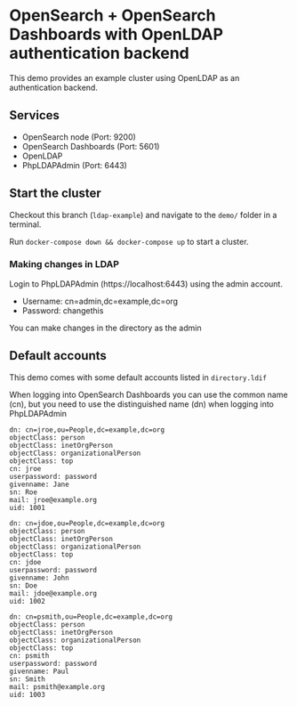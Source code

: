 # OpenSearch + OpenSearch Dashboards with OpenLDAP authentication backend

This demo provides an example cluster using OpenLDAP as an authentication backend.

## Services

- OpenSearch node (Port: 9200)
- OpenSearch Dashboards (Port: 5601)
- OpenLDAP
- PhpLDAPAdmin (Port: 6443)

## Start the cluster

Checkout this branch (`ldap-example`) and navigate to the `demo/` folder in a terminal.

Run `docker-compose down && docker-compose up` to start a cluster.

### Making changes in LDAP

Login to PhpLDAPAdmin (https://localhost:6443) using the admin account.

- Username: cn=admin,dc=example,dc=org
- Password: changethis

You can make changes in the directory as the admin

## Default accounts

This demo comes with some default accounts listed in `directory.ldif`


When logging into OpenSearch Dashboards you can use the common name (cn), but you need to use the distinguished name (dn) when logging into PhpLDAPAdmin


```
dn: cn=jroe,ou=People,dc=example,dc=org
objectClass: person
objectClass: inetOrgPerson
objectClass: organizationalPerson
objectClass: top
cn: jroe
userpassword: password
givenname: Jane
sn: Roe
mail: jroe@example.org
uid: 1001

dn: cn=jdoe,ou=People,dc=example,dc=org
objectClass: person
objectClass: inetOrgPerson
objectClass: organizationalPerson
objectClass: top
cn: jdoe
userpassword: password
givenname: John
sn: Doe
mail: jdoe@example.org
uid: 1002

dn: cn=psmith,ou=People,dc=example,dc=org
objectClass: person
objectClass: inetOrgPerson
objectClass: organizationalPerson
objectClass: top
cn: psmith
userpassword: password
givenname: Paul
sn: Smith
mail: psmith@example.org
uid: 1003
```


